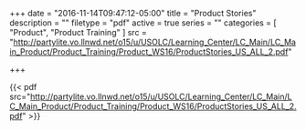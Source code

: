 +++
date = "2016-11-14T09:47:12-05:00"
title = "Product Stories"
description = ""
filetype = "pdf"
active = true
series = ""
categories = [
  "Product",
  "Product Training"
]
src = "http://partylite.vo.llnwd.net/o15/u/USOLC/Learning_Center/LC_Main/LC_Main_Product/Product_Training/Product_WS16/ProductStories_US_ALL_2.pdf"

+++

{{< pdf src="http://partylite.vo.llnwd.net/o15/u/USOLC/Learning_Center/LC_Main/LC_Main_Product/Product_Training/Product_WS16/ProductStories_US_ALL_2.pdf" >}}
